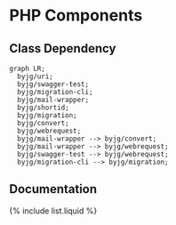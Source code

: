 # PHP Components
## Class Dependency
```mermaid
graph LR;
  byjg/uri;
  byjg/swagger-test;
  byjg/migration-cli;
  byjg/mail-wrapper;
  byjg/shortid;
  byjg/migration;
  byjg/convert;
  byjg/webrequest;
  byjg/mail-wrapper --> byjg/convert;
  byjg/mail-wrapper --> byjg/webrequest;
  byjg/swagger-test --> byjg/webrequest;
  byjg/migration-cli --> byjg/migration;
```
## Documentation
{% include list.liquid %}
